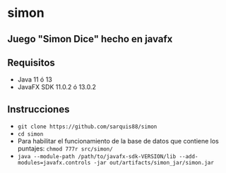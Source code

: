 # simon
## Juego "Simon Dice" hecho en javafx
## Requisitos
* Java 11 ó 13 
* JavaFX SDK 11.0.2 ó 13.0.2
## Instrucciones
* ```git clone https://github.com/sarquis88/simon```
* ```cd simon```
* Para habilitar el funcionamiento de la base de datos que contiene los puntajes:
```chmod 777r src/simon/```
* ```java --module-path /path/to/javafx-sdk-VERSION/lib --add-modules=javafx.controls -jar out/artifacts/simon_jar/simon.jar```
